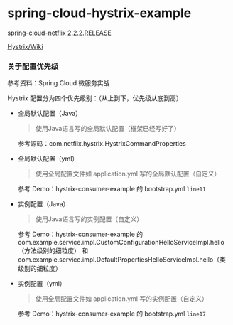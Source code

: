 # spring-cloud-hystrix-example
[spring-cloud-netflix 2.2.2.RELEASE](https://cloud.spring.io/spring-cloud-static/spring-cloud-netflix/2.2.2.RELEASE/reference/html/#circuit-breaker-spring-cloud-circuit-breaker-with-hystrix)

[Hystrix/Wiki](https://github.com/Netflix/Hystrix/wiki)

### 关于配置优先级

参考资料：Spring Cloud 微服务实战

Hystrix 配置分为四个优先级别：（从上到下，优先级从底到高）

- 全局默认配置（Java）
  > 使用Java语言写的全局默认配置（框架已经写好了）

  参考源码：com.netflix.hystrix.HystrixCommandProperties
- 全局默认配置（yml）
  > 使用全局配置文件如 application.yml 写的全局默认配置（自定义）
  
  参考 Demo：hystrix-consumer-example 的 bootstrap.yml `line11`
- 实例配置（Java）
  > 使用Java语言写的实例配置（自定义）

  参考 Demo：hystrix-consumer-example 的 
  com.example.service.impl.CustomConfigurationHelloServiceImpl.hello（方法级别的细粒度）
  和
  com.example.service.impl.DefaultPropertiesHelloServiceImpl.hello（类级别的细粒度）
- 实例配置（yml）
  > 使用全局配置文件如 application.yml 写的实例配置（自定义）
  
  参考 Demo：hystrix-consumer-example 的 bootstrap.yml `line17`
 